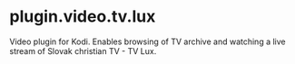 # plugin.video.tv.lux
Video plugin for Kodi. Enables browsing of TV archive and watching a live stream of Slovak christian TV - TV Lux.